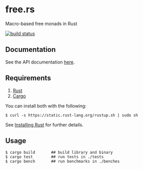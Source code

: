 # free.rs

Macro-based free monads in Rust

[![build status](https://api.travis-ci.org/epsilonz/free.rs.svg?branch=master)](https://travis-ci.org/epsilonz/free.rs)

## Documentation

See the API documentation [here](http://www.rust-ci.org/epsilonz/free.rs/doc/free/).

## Requirements

1.   [Rust](http://www.rust-lang.org/)
2.   [Cargo](http://crates.io/)

You can install both with the following:

```
$ curl -s https://static.rust-lang.org/rustup.sh | sudo sh
```

See [Installing Rust](http://doc.rust-lang.org/guide.html#installing-rust) for further details.

## Usage

```
$ cargo build       ## build library and binary
$ cargo test        ## run tests in ./tests
$ cargo bench       ## run benchmarks in ./benches
```
